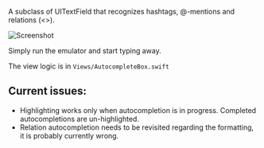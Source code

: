 A subclass of UITextField that recognizes hashtags, @-mentions and relations (<>).

![Screenshot](https://ibb.co/Sn6hDCD)

Simply run the emulator and start typing away.

The view logic is in `Views/AutocompleteBox.swift`

## Current issues:

- Highlighting works only when autocompletion is in progress. Completed autocompletions are un-highlighted.
- Relation autocompletion needs to be revisited regarding the formatting, it is probably currently wrong.
